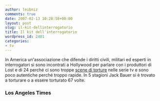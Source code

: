```yaml
---
author: leibniz
comments: true
date: 2007-02-13 10:28:58+00:00
layout: post
slug: il-kit-dellinterrogatorio
title: Il kit dell'interrogatorio
wordpress_id: 2401
categories:
- tv
---
```


In America un'associazione che difende i diritti civili, militari ed esperti in interrogatori si sono incontrati a Hollywood per parlare con i produttori di Lost e di 24 perché ci sono troppe [scene di torture](http://www.latimes.com/entertainment/news/la-et-torture13feb13,1,3602514.story?coll=la-headlines-entnews) nelle serie tv e sono poco autentiche perché troppo rapide. In 5 stagioni Jack Bauer si è trovato a torturare o a essere torturato 67 volte.


### Los Angeles Times

